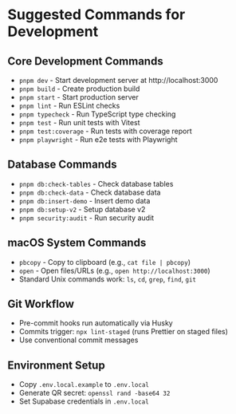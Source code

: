 # Suggested Commands for Development

## Core Development Commands

- `pnpm dev` - Start development server at http://localhost:3000
- `pnpm build` - Create production build
- `pnpm start` - Start production server
- `pnpm lint` - Run ESLint checks
- `pnpm typecheck` - Run TypeScript type checking
- `pnpm test` - Run unit tests with Vitest
- `pnpm test:coverage` - Run tests with coverage report
- `pnpm playwright` - Run e2e tests with Playwright

## Database Commands

- `pnpm db:check-tables` - Check database tables
- `pnpm db:check-data` - Check database data
- `pnpm db:insert-demo` - Insert demo data
- `pnpm db:setup-v2` - Setup database v2
- `pnpm security:audit` - Run security audit

## macOS System Commands

- `pbcopy` - Copy to clipboard (e.g., `cat file | pbcopy`)
- `open` - Open files/URLs (e.g., `open http://localhost:3000`)
- Standard Unix commands work: `ls`, `cd`, `grep`, `find`, `git`

## Git Workflow

- Pre-commit hooks run automatically via Husky
- Commits trigger: `npx lint-staged` (runs Prettier on staged files)
- Use conventional commit messages

## Environment Setup

- Copy `.env.local.example` to `.env.local`
- Generate QR secret: `openssl rand -base64 32`
- Set Supabase credentials in `.env.local`
